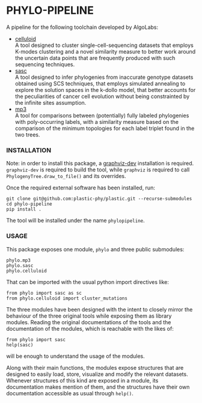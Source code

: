 # PHYLO-PIPELINE

A pipeline for the following toolchain developed by AlgoLabs:  
- [celluloid](https://github.com/AlgoLab/celluloid)  
    A tool designed to cluster single-cell-sequencing datasets that employs K-modes clustering and a novel similarity measure to better work around the uncertain data points that are frequently produced with such sequencing techniques.
- [sasc](https://github.com/sciccolella/sasc)  
    A tool designed to infer phylogenies from inaccurate genotype datasets obtained using SCS techniques, that employs simulated annealing to explore the solution spaces in the k-dollo model, that better accounts for the peculiarities of cancer cell evolution without being constrainted by the infinite sites assumption.
- [mp3](https://github.com/AlgoLab/mp3treesim)  
    A tool for comparisons between (potentially) fully labeled phylogenies with poly-occurring labels, with a similarity measure based on the comparison of the minimum topologies for each label triplet found in the two trees.


### INSTALLATION

Note: in order to install this package, a [graphviz-dev](https://pygraphviz.github.io/documentation/stable/install.html) installation is required.
```graphviz-dev``` is required to build the tool, while ```graphviz``` is required to
call ```PhylogenyTree.draw_to_file()``` and its overrides.

Once the required external software has been installed, run:
```
git clone git@github.com:plastic-phy/plastic.git --recurse-submodules
cd phylo-pipeline
pip install .
```
The tool will be installed under the name ```phylopipeline```.

### USAGE

This package exposes one module, ```phylo``` and three public submodules:
```
phylo.mp3
phylo.sasc
phylo.celluloid
```
That can be imported with the usual python import directives like:
```
from phylo import sasc as sc
from phylo.celluloid import cluster_mutations
```

The three modules have been designed with the intent to closely mirror the behaviour of the three original tools while exposing them as library modules. Reading the original documentations of the tools and the documentation of the modules, which is 
reachable with the likes of:
```
from phylo import sasc
help(sasc)
```
will be enough to understand the usage of the modules.

Along with their main functions, the modules expose structures that are designed to easily load, store, visualize and modify the relevant datasets. Whenever structures of this kind are exposed in a module, its documentation makes mention of them, and the structures have their own documentation accessible as usual through ```help()```.

